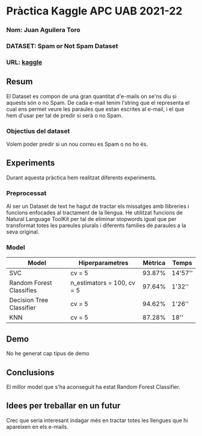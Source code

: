 # Pràctica Kaggle APC UAB 2021-22
### Nom: Juan Aguilera Toro
### DATASET: Spam or Not Spam Dataset
### URL: [kaggle](https://www.kaggle.com/ozlerhakan/spam-or-not-spam-dataset)
## Resum
El Dataset es compon de una gran quantitat d'e-mails on se'ns diu si aquests són o no Spam. De cada e-mail tenim l'string que el representa el cual ens permet veure les paraules que estan escrites al e-mail, i el que hem d'usar per tal de predir si serà o no Spam.
### Objectius del dataset
Volem poder predir si un nou correu es Spam o no ho és.
## Experiments
Durant aquesta pràctica hem realitzat diferents experiments.
### Preprocessat
Al ser un Dataset de text he hagut de tractar els missatges amb llibreries i funcions enfocades al tractament de la llengua. He utilitzat funcions de Natural Language ToolKit per tal de eliminar stopwords igual que per transformat totes les pareules plurals i diferents families de paraules a la seva original.
### Model
| Model | Hiperparametres | Mètrica | Temps |
| -- | -- | -- | -- |
| SVC | cv = 5 | 93.87% | 14'57'' |
| Random Forest Classifies | n_estimators = 100, cv = 5 | 97.64% | 1'32'' |
| Decision Tree Classifier | cv = 5 | 94.62% | 1'26'' |
| KNN | cv = 5 | 87.28% | 18'' |
## Demo
No he generat cap tipus de demo
## Conclusions
El millor model que s'ha aconseguit ha estat Random Forest Classifier.
## Idees per treballar en un futur
Crec que seria interesant indagar més en tractar totes les llengues que hi apareixen en els e-mails.
